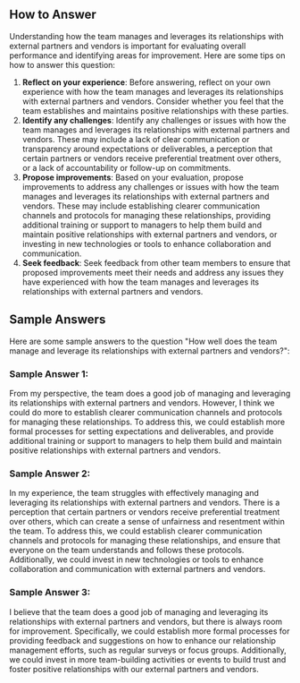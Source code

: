 

How to Answer
-------------

Understanding how the team manages and leverages its relationships with external partners and vendors is important for evaluating overall performance and identifying areas for improvement. Here are some tips on how to answer this question:

1. **Reflect on your experience**: Before answering, reflect on your own experience with how the team manages and leverages its relationships with external partners and vendors. Consider whether you feel that the team establishes and maintains positive relationships with these parties.
2. **Identify any challenges**: Identify any challenges or issues with how the team manages and leverages its relationships with external partners and vendors. These may include a lack of clear communication or transparency around expectations or deliverables, a perception that certain partners or vendors receive preferential treatment over others, or a lack of accountability or follow-up on commitments.
3. **Propose improvements**: Based on your evaluation, propose improvements to address any challenges or issues with how the team manages and leverages its relationships with external partners and vendors. These may include establishing clearer communication channels and protocols for managing these relationships, providing additional training or support to managers to help them build and maintain positive relationships with external partners and vendors, or investing in new technologies or tools to enhance collaboration and communication.
4. **Seek feedback**: Seek feedback from other team members to ensure that proposed improvements meet their needs and address any issues they have experienced with how the team manages and leverages its relationships with external partners and vendors.

Sample Answers
--------------

Here are some sample answers to the question "How well does the team manage and leverage its relationships with external partners and vendors?":

### Sample Answer 1:

From my perspective, the team does a good job of managing and leveraging its relationships with external partners and vendors. However, I think we could do more to establish clearer communication channels and protocols for managing these relationships. To address this, we could establish more formal processes for setting expectations and deliverables, and provide additional training or support to managers to help them build and maintain positive relationships with external partners and vendors.

### Sample Answer 2:

In my experience, the team struggles with effectively managing and leveraging its relationships with external partners and vendors. There is a perception that certain partners or vendors receive preferential treatment over others, which can create a sense of unfairness and resentment within the team. To address this, we could establish clearer communication channels and protocols for managing these relationships, and ensure that everyone on the team understands and follows these protocols. Additionally, we could invest in new technologies or tools to enhance collaboration and communication with external partners and vendors.

### Sample Answer 3:

I believe that the team does a good job of managing and leveraging its relationships with external partners and vendors, but there is always room for improvement. Specifically, we could establish more formal processes for providing feedback and suggestions on how to enhance our relationship management efforts, such as regular surveys or focus groups. Additionally, we could invest in more team-building activities or events to build trust and foster positive relationships with our external partners and vendors.

